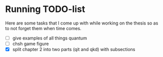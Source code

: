 # Running TODO-list

Here are some tasks that I come up with while working on the thesis so as to
not forget them when time comes.

- [ ] give examples of all things quantum
- [ ] chsh game figure
- [X] split chapter 2 into two parts (qit and qkd) with subsections
